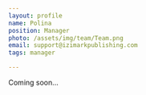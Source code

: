 ```yaml
---
layout: profile
name: Polina
position: Manager
photo: /assets/img/team/Team.png
email: support@izimarkpublishing.com
tags: manager

---
```

Coming soon...